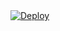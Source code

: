 <!DOCTYPE html>
<html>
<body>
  <a href="https://heroku.com/deploy?template=https://github.com/ugorwx/fsub">
    <img src="https://www.herokucdn.com/deploy/button.svg" alt="Deploy">
  </a>
</body>
</html>